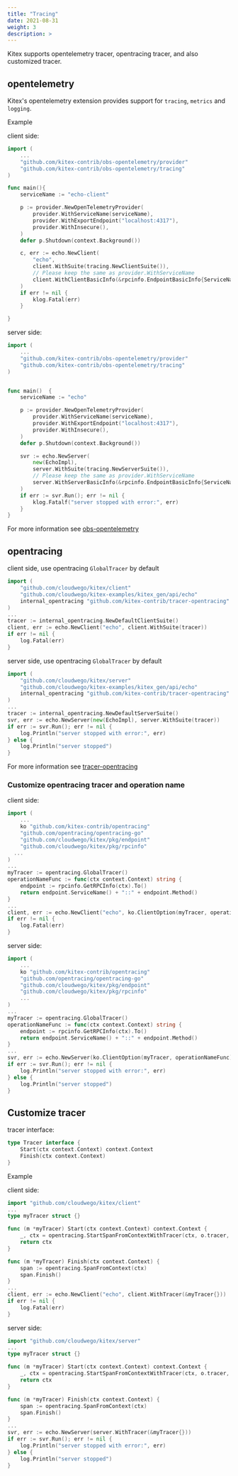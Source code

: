 ```yaml
---
title: "Tracing"
date: 2021-08-31
weight: 3
description: >
---
```


Kitex supports opentelemetry tracer, opentracing tracer, and also customized tracer.

## opentelemetry

Kitex's opentelemetry extension provides support for `tracing`, `metrics` and `logging`.

Example

client side:

```go
import (
    ...
    "github.com/kitex-contrib/obs-opentelemetry/provider"
    "github.com/kitex-contrib/obs-opentelemetry/tracing"
)

func main(){
    serviceName := "echo-client"

    p := provider.NewOpenTelemetryProvider(
        provider.WithServiceName(serviceName),
        provider.WithExportEndpoint("localhost:4317"),
        provider.WithInsecure(),
    )
    defer p.Shutdown(context.Background())

    c, err := echo.NewClient(
        "echo",
        client.WithSuite(tracing.NewClientSuite()),
        // Please keep the same as provider.WithServiceName
        client.WithClientBasicInfo(&rpcinfo.EndpointBasicInfo{ServiceName: serviceName}),
    )
    if err != nil {
        klog.Fatal(err)
    }

}

```

server side:

```go
import (
    ...
    "github.com/kitex-contrib/obs-opentelemetry/provider"
    "github.com/kitex-contrib/obs-opentelemetry/tracing"
)


func main()  {
    serviceName := "echo"

    p := provider.NewOpenTelemetryProvider(
        provider.WithServiceName(serviceName),
        provider.WithExportEndpoint("localhost:4317"),
        provider.WithInsecure(),
    )
    defer p.Shutdown(context.Background())

    svr := echo.NewServer(
        new(EchoImpl),
        server.WithSuite(tracing.NewServerSuite()),
        // Please keep the same as provider.WithServiceName
        server.WithServerBasicInfo(&rpcinfo.EndpointBasicInfo{ServiceName: serviceName}),
    )
    if err := svr.Run(); err != nil {
        klog.Fatalf("server stopped with error:", err)
    }
}
```

For more information see [obs-opentelemetry](https://github.com/kitex-contrib/obs-opentelemetry)


## opentracing

client side, use opentracing `GlobalTracer` by default

```go
import (
    "github.com/cloudwego/kitex/client"
    "github.com/cloudwego/kitex-examples/kitex_gen/api/echo"
    internal_opentracing "github.com/kitex-contrib/tracer-opentracing"
)
...
tracer := internal_opentracing.NewDefaultClientSuite()
client, err := echo.NewClient("echo", client.WithSuite(tracer))
if err != nil {
	log.Fatal(err)
}
```

server side, use opentracing `GlobalTracer` by default

```go
import (
    "github.com/cloudwego/kitex/server"
    "github.com/cloudwego/kitex-examples/kitex_gen/api/echo"
    internal_opentracing "github.com/kitex-contrib/tracer-opentracing"
)
...
tracer := internal_opentracing.NewDefaultServerSuite()
svr, err := echo.NewServer(new(EchoImpl), server.WithSuite(tracer))
if err := svr.Run(); err != nil {
	log.Println("server stopped with error:", err)
} else {
	log.Println("server stopped")
}
```

For more information see [tracer-opentracing](https://github.com/kitex-contrib/tracer-opentracing)


### Customize opentracing tracer and operation name

client side:

```go
import (
	...
	ko "github.com/kitex-contrib/opentracing"
	"github.com/opentracing/opentracing-go"
	"github.com/cloudwego/kitex/pkg/endpoint"
	"github.com/cloudwego/kitex/pkg/rpcinfo"
  ...
)
...
myTracer := opentracing.GlobalTracer()
operationNameFunc := func(ctx context.Context) string {
	endpoint := rpcinfo.GetRPCInfo(ctx).To()
	return endpoint.ServiceName() + "::" + endpoint.Method()
}
...
client, err := echo.NewClient("echo", ko.ClientOption(myTracer, operationNameFunc))
if err != nil {
	log.Fatal(err)
}
```

server side:

```go
import (
	...
	ko "github.com/kitex-contrib/opentracing"
	"github.com/opentracing/opentracing-go"
	"github.com/cloudwego/kitex/pkg/endpoint"
	"github.com/cloudwego/kitex/pkg/rpcinfo"
	...
)
...
myTracer := opentracing.GlobalTracer()
operationNameFunc := func(ctx context.Context) string {
	endpoint := rpcinfo.GetRPCInfo(ctx).To()
	return endpoint.ServiceName() + "::" + endpoint.Method()
}
...
svr, err := echo.NewServer(ko.ClientOption(myTracer, operationNameFunc))
if err := svr.Run(); err != nil {
	log.Println("server stopped with error:", err)
} else {
	log.Println("server stopped")
}
```

## Customize tracer

tracer interface:

```go
type Tracer interface {
	Start(ctx context.Context) context.Context
	Finish(ctx context.Context)
}
```

Example

client side:

```go
import "github.com/cloudwego/kitex/client"
...
type myTracer struct {}

func (m *myTracer) Start(ctx context.Context) context.Context {
	_, ctx = opentracing.StartSpanFromContextWithTracer(ctx, o.tracer, "RPC call")
	return ctx
}

func (m *myTracer) Finish(ctx context.Context) {
	span := opentracing.SpanFromContext(ctx)
	span.Finish()
}
...
client, err := echo.NewClient("echo", client.WithTracer(&myTracer{}))
if err != nil {
	log.Fatal(err)
}
```

server side:

```go
import "github.com/cloudwego/kitex/server"
...
type myTracer struct {}

func (m *myTracer) Start(ctx context.Context) context.Context {
	_, ctx = opentracing.StartSpanFromContextWithTracer(ctx, o.tracer, "RPC handle")
	return ctx
}

func (m *myTracer) Finish(ctx context.Context) {
	span := opentracing.SpanFromContext(ctx)
	span.Finish()
}
...
svr, err := echo.NewServer(server.WithTracer(&myTracer{}))
if err := svr.Run(); err != nil {
	log.Println("server stopped with error:", err)
} else {
	log.Println("server stopped")
}
```
